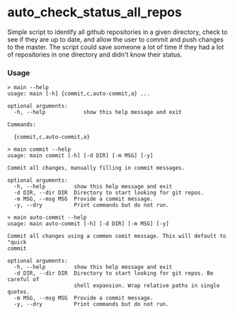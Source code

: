 # auto_check_status_all_repos
Simple script to identify all github repositories in a given directory, check to see if they are up to date, and allow the user to commit and push changes to the master.  The script could save someone a lot of time if they had a lot of repositories in one directory and didn't know their status. 

### Usage
```
> main --help
usage: main [-h] {commit,c,auto-commit,a} ...

optional arguments:
  -h, --help            show this help message and exit

Commands:

  {commit,c,auto-commit,a}
```

```
> main commit --help
usage: main commit [-h] [-d DIR] [-m MSG] [-y]

Commit all changes, manually filling in commit messages.

optional arguments:
  -h, --help         show this help message and exit
  -d DIR, --dir DIR  Directory to start looking for git repos.
  -m MSG, --msg MSG  Provide a commit message.
  -y, --dry          Print commands but do not run.
```

```
> main auto-commit --help
usage: main auto-commit [-h] [-d DIR] [-m MSG] [-y]

Commit all changes using a common comit message. This will default to "quick
commit

optional arguments:
  -h, --help         show this help message and exit
  -d DIR, --dir DIR  Directory to start looking for git repos. Be careful of
                     shell expansion. Wrap relative paths in single quotes.
  -m MSG, --msg MSG  Provide a commit message.
  -y, --dry          Print commands but do not run.
```
